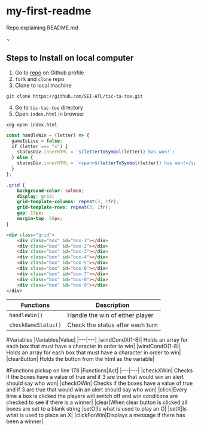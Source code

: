 # my-first-readme
Repo explaining README.md



~
## Steps to Install on local computer
1. Go to [repo](https://github.com/SEI-ATL/tic-tac-toe)
 on Github profile
2. `fork` and `clone` repo
3. Clone to local machine
```text
git clone https://github.com/SEI-ATL/tic-ta-toe.git
```
4. Go to `tic-tac-toe` directory
5. Open `index.html` in browser
```text
xdg-open index.html
```

```javascript
const handleWin = (letter) => {
  gameIsLive = false;
  if (letter === "x") {
    statusDiv.innerHTML = `${letterToSymbol(letter)} has won!`;
  } else {
    statusDiv.innerHTML = `<span>${letterToSymbol(letter)} has won!</span>`;
  }
};
```

```css
.grid {
    background-color: salmon;
    display: grid;
    grid-template-columns: repeat(3, 1fr);
    grid-template-rows: repeat(3, 1fr);
    gap: 15px;
    margin-top: 50px;
}
```

```html
<div class="grid">
    <div class="box" id="box-1"></div>
    <div class="box" id="box-2"></div>
    <div class="box" id="box-3"></div>
    <div class="box" id="box-4"></div>
    <div class="box" id="box-5"></div>
    <div class="box" id="box-6"></div>
    <div class="box" id="box-7"></div>
    <div class="box" id="box-8"></div>
    <div class="box" id="box-9"></div>
</div>

```

| Functions | Description |
| ------------ | ------------ |
| `handleWin()` | Handle the win of either player |
| `checkGameStatus()` | Check the status after each turn |

#Variables
|Variables|Value|
|---|---|
|windCondX(1-8)| Holds an array for each box that must have a character in order to win|
|windCondO(1-8)| Holds an array for each box that must have a character in order to win|
|clearButton| Holds the button from the html as the variable|


#Functions
pickup on line 178
|Functions|Act|
|---|---|
|checkXWin| Checks if the boxes have a value of true and if 3 are true that would win an alert should say who won|
|checkOWin| Checks if the boxes have a value of true and if 3 are true that would win an alert should say who won|
|click|Every time a box is clicked the players will switch off and win conditions are checked to see if there is a winner|
|clear|When clear button is clicked all boxes are set to a blank string
|setO|Is what is used to play an O|
|setX|Is what is used to place an X|
|clickForWin|Displays a message if there has been a winner|